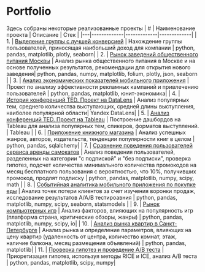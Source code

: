 # Portfolio
Здесь собраны некоторые реализованные проекты
| # | Наименование проекта | Описание | Стек | 
|---|-------------|-------------|-------------|
| 1. | [Выделение группы с лучшей конверсией](https://github.com/chachapuri/Portfolio/tree/4c1b581eeae16355fda2ea2d9c0dd09d2b8fbd8b/better_group) |  Нахождение группы пользователей, приносящая наибольший доход для компании | python, pandas, matplotlib, plotly, seaborn|
| 2. | [Рынок заведений общественного питания Москвы](https://github.com/chachapuri/Portfolio/tree/ae2f9ea09f2c662ea23ecad3b5d04959b7113979/food_market) | Анализ рынка общественного питания в Москве и на основе полученных результатов, рекомендации для открытия нового заведения| python, pandas, numpy, matplotlib, folium, plotly, json, seaborn |
| 3. | [Анализ экономических показателей мобильного приложения](https://github.com/chachapuri/Portfolio/tree/20ab8b674bd78e88f11372e9f2350f9a772c4911/app_economy_analysis) | Проект по анализу эффективности рекламных кампаний и привлечению пользователей | python, pandas, matplotlib, юнит-экономика|
| 4. | [История конференций TED. Проект на DataLens](https://github.com/chachapuri/Portfolio/tree/ec08fe733669b07dcfe0199aedd157c36cda0431/ted_DataLens) | Анализ популярных тем, среднего количества выступающих, средней длины выступления, наиболее популярной области| Yandex DataLens|
| 5. | [Анализ конференций TED. Проект на Tableau]() | Построение дашбордов на Tableau для анализа популярных тем, спикеров, форматов выступлений. | Tableau |
| 6. | [Приложение книжного магазина]() | Анализ успешных жанров, авторов, издательств, тенденции популярности книг в целом | python, pandas, sqlalchemy|
| 7. | [Сравнение поведения пользователей сервиса аренды самокатов]() | Анализ поведения пользователей, разделенных на категории "с подпиской" и "без подписки", проверка гипотез, подсчет количества минимального количества промокодов на месяц бесплатного пользования с вероятностью, что 10%, получивших промокод, продлят подписку | python, pandas, matplotlib, numpy, scipy, math |
| 8. | [Событийная аналитика мобильного приложения по покупке еды]() | Анализ точек потери клиентов за счет изучения воронки продаж, исследование результатов A/A/B тестироавния | python, pandas, matplotlib, numpy, scipy, seaborn, statsmodels |
| 9. | [Рынок компьютерных игр]() | Анализ факторов, влияющих на популярность игр (платформа страна, критические обзоры, жанры) | python, pandas, matplotlib, numpy, scipy, io|
| 10. | [Анализ рынка квартир в Санкт-Петербурге]() | Анализ рынка и определение параметров, влияющих на цену квартир (удаленность от центра, количество комнат, этаж, наличие балкона, месяц размещения объявлений) | python, pandas, matplotlib|
| 11. | [Проверка гипотез и проведение A/B теста]() | Приоретизация гипотез, используя методы RICE и ICE, анализ A/B теста | python, pandas, matplotlib, scipy, numpy|

